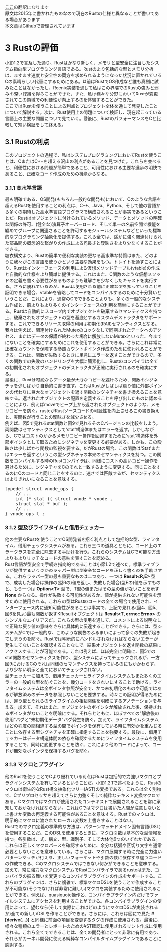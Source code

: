 <style type="text/css">
li.L0, li.L1, li.L2, li.L3, li.L4, li.L5, li.L6, li.L7, li.L8, li.L9
{
    list-style-type: decimal;
}
</style>
<script src="https://cdn.rawgit.com/google/code-prettify/master/loader/run_prettify.js?autoload=true&amp;skin=desert&amp;lang=rust" defer="defer"></script>
[ここ](http://scialex.github.io/reenix.pdf)の翻訳になります  
原文は2015年に書かれたものなので現在のRustの仕様と異なることが書いてある場合があります  
本文章は[Github](https://github.com/qwerty2501/reenix_paper_jp)で管理されています    
  
# 3 Rustの評価  
  
小節1.2で言及した通り、Rustはかなり新しく、メモリと型安全に注目したシステム指向型プログラミング言語である。Rustのより包括的な型とメモリ分析は、ますます速度と安全性の両方を求められるようになった状況に置かれているCの素晴らしい代替にするためにある。以前はRustでOS作成など誰も真剣に試みたことはなかったし、Reenix実装を通して私はこの界隈でのRustの強みと弱みの深い認識を得ることができた。また、私は様々な分野においてRustが変更されてこの領域での利便性が向上するのを体験することができた。  
ここではRustを使うことによる利点とプロジェクト全体を通して発見したことについて解説する。次に、Rust使用上の問題について検証し、現在起こっている言語上の主要な問題について見ていく。最後に、RustのパフォーマンスをCと比較して短い検証をして終える。  
  
## 3.1 Rustの利点  
  
このプロジェクトの過程で、私はシステムプログラミングにおいてRustを使うことは、CまたはC++を超える沢山の利点があることを見つけた。これらを並べると、利便性における問題が簡単であること、可用性における主要な進歩の明快であること、正確なコード作成のための機能からなる。  
  
### 3.1.1 高水準言語  
  
最も明確である、OS開発(もちろん一般的な開発も)において、Cのような言語を超えるRustを使用することの利点は、C++、Java、Python、そして他の言語から多くの期待した高水準言語プログラマで構成されることが事実であるということだ。Rustはオブジェクトに付けられているメソッド、データとメソッドの明確な関係の許可、(健全な)演算子オーバーロード、そして単一の名前空間で機能を纏めてグループに関連さることを許可するモジュールシステムなどといった標準的なプログラミング抽象化を提供する。これら全ては、遥かに強く関連付けられた部品間の概念的な繋がりの作成による冗長さと曖昧さをより少なくすることができる。  
糖衣構文より、Rustの簡単で便利な実装の更なる高水準な特質はまた、どのように我々がこの言語を使うかという主要な効果をもつ。トレイトを通すことにより、Rustはインターフェースの利用による仮想メソッドテーブル(vtable)の作成と自動的な仕様をより簡単に提供する。これはまた、C関数のような仮想メソッドの定義を書く必要性があるものよりも難解さを少なくしたキャストを実行する。さらに優れているのが、Rustは使用される前に正確な型を知っていることを証明できる場合、vtableを省略してコードをコンパイルするのために十分賢いということだ。これにより、通常のCでできることよりも、多くの一般的なシステム作成と、前よりもより多くのインターフェースの利用を簡単にすることができる。Rustは自動的にスコープ内でオブジェクトを破棄するセマンティクスを持つ上、破棄されたオブジェクトの型を基底とするカスタムデストラクタをサポートする。これでできるリソース取得の利用は初期化(RAII)セマンティクスとなる。我々は例えば、関連付けられたMutexのロックなしで同期されたデータへのアクセス、またはデータの保護が終わった場合に解放しないMutexといった、今までにないことを確実にするためにこれを使用することができる。さらにこれは常に正確なカウントを保障する参照カウントポインタ作成のために使われることができる。これは、関数が失敗するときに単純にエラーを返すことができるので、多くの関数での失敗のハンドリングを大幅に簡素化し、Rustのコンパイラは全ての初期化されたオブジェクトのデストラクタが正確に実行されるのを確実にする。  
最後に、Rustは可能ならデータ量が大きなコピーを避けるため、関数のシグネチャを少しばかり自動的に書き直す。これはRustがしばしば戻り値に外部ポインタの代わりに巨大なオブジェクトを返す関数のシグネチャを書き換えることを意味する。返されたオブジェクトの配置を定義することを呼び出したものに認めることにより、例えばmoveでヒープ上から返されたオブジェクトのような、メモリコピーを防ぐ。rustcがRustソースコードの可読性を向上させるこの書き換えと、実関数が行うことの曖昧さを減少させる。  
例えば、図5で見れるstat関数と図9で見れるそのCバージョンの比較をしよう。両関数はセマンティクスとして'stat'構造体またはエラーを返す。しかしながら、Cではコストのかかるメモリコピー操作を回避するために'stat'構造体を外部ポインタとして取るためにシグネチャを変更する必要がある。しかも、この曖昧さは少しばかり関数の監視を要する。だがRustの場合、この関数は'Stat'またはエラーを返すというこの型シグネチャの本来のセマンティクスを持つ。この関数をコンパイルする時のRustコンパイラは、同様にコストの高いコピー操作を避けるために、シグネチャをCのそれと一致するように変更する。同じことをするのにCのコードと同じことをするのに、速さでは匹敵するが、セマンティクスはよりきれいになることを意味する。  
  
<pre  class="prettyprint linenums: lang-c" >typedef struct vnode_ops {
    // ...
    int (* stat )( struct vnode * vnode ,
    struct stat * buf );
    // ...
} vnode_ops_t ;</pre>  
  
### 3.1.2 型及びライフタイムと借用チェッカー  
  
他の主要なRustを使うことでOS開発者を招く利点として包括的な型、ライフタイム、借用チェックシステムがある。これら三つの道具とともに、コード上のエラークラスを完全に除去する手助けを行う。これらのシステムはCで可能な方法よりもよりリッチなコードの意味を表すことを認める。  
Rust言語が型安全で手続き指向的であることは小節1.2で述べた。標準ライブラリが提供するいくつかのラッパー型は型安全なコードを正しく書くのを手助けする。これらラッパー型の最も重要なものは二つあり、一つは **Result&lt;R,E&gt;** 型で、成功した場合は操作の(型Rの)値を返し、失敗した場合(型Eの)値を示すものと、もう一つは **Option&lt;T&gt;** 型で、T型の値またはその型の値がないことを示す **None** からなる。操作が失敗する可能性があるか、値が提供されない可能性を示すために使用される。これらの型はRustのコードの全ての場合で使用され、インターフェース内に通知可能性があることは事実で、上記で見れる(図4、図5、図6を見よ)最も関数が返すKResultオブジェクトは **Result&lt;T, errno::Errno&gt;** のシンプルなエイリアスだ。これらの型の使用を通して、コメントによる説明なしで正確な戻り値の意味をさらに具体的に伝達することができる。さらには、型システムがCでは一般的な、このような関数のふるまいによって多くの失敗が起きてしまうのを防ぐ。Rustでは明示的にハンドルされなければならないエラーが発生してないことを確認することなしで、結果オブジェクトを返す関数の結果にアクセスすることが可能である。これは例えば、ほぼ完全に明確に、図5でのstat関数のセマンティクスを作り、型システムによってチェックされるが、一方図9におけるCのそれは同様のセマンティクスを持っているのにもかかわらず、より少ない明示と全てにおいてチェックされない。  
型チェッカーに加えて、借用チェッカーとライフタイムシステムもまた多くのエラーの一般的な型を防ぐことを、幾分コードをきれいにすることで助ける。ライフタイムシステムは全ポインタ参照が安全で、かつ未初期化のものや可能ではあるが解放済みのデータを参照しないことを要求する。時々この証明が得るためには、違う型とそれらのライフタイムの相互関係を明確にするアノテーションを与える。加えて、それはまた、オブジェクトのポインタが解放された後、保持されるポインタがないことを明確にする。それらとともに、ほぼすべての"解放後の使用"バグと"未初期化データ"バグ発生を防ぐ。加えて、ライフタイムシステムはどの程度の間相違する型の間でポインタを保有している時に有効かを重んじることに依存する型シグネチャを正確に指定することを強要する。最後に、借用チェッカーはデータ構造体間の依存を確認するためにライフタイムシステムを使用することで、同時に変更することを防ぐ。これにより他のコードによって、コードが無効なポインタを保持するバグを防ぐ。  
  
### 3.1.3 マクロとプラグイン  
 
他のRustを使うことでCより優れている利点はRustは包括的で力強いマクロとプラグインシステムを有しているということだ。小節1.2.1で述べたように、Rustのマクロは衛生的なRust構文抽象化ツリー(AST)の変換である。これらは全く別物で、Cプリプロセッサを超えてさらに力強くそして純粋なテキスト変換マクロである。Cマクロではマクロが使用されたコンテキストで展開されることを常に承知しておかなければならない。これはCではマクロは書いた人間が注意しないと上書きか変数の再定義する可能性があることを意味する。Rustでのマクロは、明示的にマクロに渡されたローカル変数を上書きすることはない。  
Rustでのマクロ定義の標準的な方法は、パターンマッチドメイン固有言語(DSL)を使用することだ。このDSLを使用するときに、マクロ引数は基本的な型情報を持つ。各引数は、式、構文、型、識別子、そして大体他6つのいずれかである。これらは正しくマクロパースを確認するために、余分な括弧や区切り文字を通常必要としないことを意味している。さらには、マクロ展開する時に完全に力強いパターンマッチが行える、正しいフォーマットや引数の数に依存する違うコードの作成できる、Cのマクロシステムではできない何かができることを意味する。  
加えて、常に強力なマクロシステムでRustコンパライラであるrustcはまた、コンパイラの振る舞いを変更するコンパイラプラグインの作成をサポートする。これらのプラグインは、さらに複雑で、標準マクロDSLを使うことで作成することが不可能な(そうでなければ非常に難しい)マクロを実装するために使用されることができる。例えば、quasiquote操作と、コンパイラプラグイン内だけでファイルシステムにアクセスを利用することができる。各コンパイラプラグインの使用によって、望むなら(そして実際にこれはどのようにマクロDSLが実装されるか)全ての新しいDSLを作ることができる。さらには、これらは図にで見た **#[derive(...)]** と同様に前面の項目を変更するタグの作成に使用される。最後に、様々な種類のエラーとレポートのためのAST確認に使用されるリント作成に使用される。これら全てでできることは、全ての開発者にとって非常に有用であり、それらがカーネル開発に使える純粋なコンパイルタイムプラグインであることに感謝する。  
  
